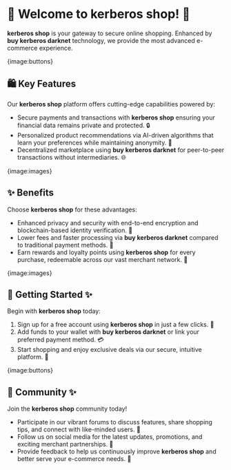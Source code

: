 # 🛒 Welcome to **kerberos shop**! 🚀

**kerberos shop** is your gateway to secure online shopping. Enhanced by **buy kerberos darknet** technology, we provide the most advanced e-commerce experience.

{image:buttons}

## 🛍️ Key Features

Our **kerberos shop** platform offers cutting-edge capabilities powered by:

- Secure payments and transactions with **kerberos shop** ensuring your financial data remains private and protected. 🔒
- Personalized product recommendations via AI-driven algorithms that learn your preferences while maintaining anonymity. 🤖
- Decentralized marketplace using **buy kerberos darknet** for peer-to-peer transactions without intermediaries. 🌐

{image:images}

## ✨ Benefits

Choose **kerberos shop** for these advantages:

- Enhanced privacy and security with end-to-end encryption and blockchain-based identity verification. 🙌
- Lower fees and faster processing via **buy kerberos darknet** compared to traditional payment methods. 💸
- Earn rewards and loyalty points using **kerberos shop** for every purchase, redeemable across our vast merchant network. 🎁

{image:images}

## 🚀 Getting Started ✨

Begin with **kerberos shop** today:

1. Sign up for a free account using **kerberos shop** in just a few clicks. 📝
2. Add funds to your wallet with **buy kerberos darknet** or link your preferred payment method. 💳
3. Start shopping and enjoy exclusive deals via our secure, intuitive platform. 🛒

{image:buttons}

## 🤝 Community ✨

Join the **kerberos shop** community today!

- Participate in our vibrant forums to discuss features, share shopping tips, and connect with like-minded users. 💬
- Follow us on social media for the latest updates, promotions, and exciting merchant partnerships. 📣
- Provide feedback to help us continuously improve **kerberos shop** and better serve your e-commerce needs. 🙏